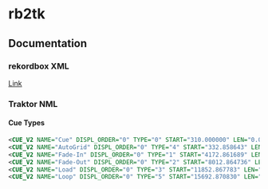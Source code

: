 # rb2tk

## Documentation

### rekordbox XML

[Link](https://cdn.rekordbox.com/files/20200410160904/xml_format_list.pdf)

### Traktor NML

#### Cue Types

```xml
<CUE_V2 NAME="Cue" DISPL_ORDER="0" TYPE="0" START="310.000000" LEN="0.000000" REPEATS="-1" HOTCUE="0"></CUE_V2>
<CUE_V2 NAME="AutoGrid" DISPL_ORDER="0" TYPE="4" START="332.858643" LEN="0.000000" REPEATS="-1" HOTCUE="-1"></CUE_V2>
<CUE_V2 NAME="Fade-In" DISPL_ORDER="0" TYPE="1" START="4172.861689" LEN="0.000000" REPEATS="-1" HOTCUE="1"></CUE_V2>
<CUE_V2 NAME="Fade-Out" DISPL_ORDER="0" TYPE="2" START="8012.864736" LEN="0.000000" REPEATS="-1" HOTCUE="2"></CUE_V2>
<CUE_V2 NAME="Load" DISPL_ORDER="0" TYPE="3" START="11852.867783" LEN="0.000000" REPEATS="-1" HOTCUE="3"></CUE_V2>
<CUE_V2 NAME="Loop" DISPL_ORDER="0" TYPE="5" START="15692.870830" LEN="3840.003047" REPEATS="-1" HOTCUE="-1"></CUE_V2>
```